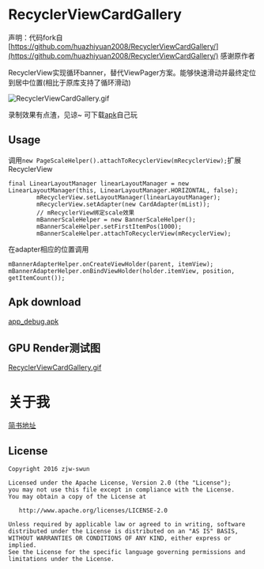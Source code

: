 # RecyclerViewCardGallery

声明：代码fork自 
[https://github.com/huazhiyuan2008/RecyclerViewCardGallery/](https://github.com/huazhiyuan2008/RecyclerViewCardGallery/)
感谢原作者

RecyclerView实现循环banner，替代ViewPager方案。能够快速滑动并最终定位到居中位置(相比于原库支持了循环滑动)

![RecyclerViewCardGallery.gif](https://github.com/zjw-swun/RecyclerViewCardGallery/blob/master/art/RecyclerViewCardGallery.gif)

录制效果有点渣，见谅~ 可下载[apk](https://github.com/zjw-swun/RecyclerViewCardGallery/blob/master/art/app-debug.apk?raw=true)自己玩

## Usage

调用`new PageScaleHelper().attachToRecyclerView(mRecyclerView);`扩展RecyclerView
```
final LinearLayoutManager linearLayoutManager = new LinearLayoutManager(this, LinearLayoutManager.HORIZONTAL, false);
        mRecyclerView.setLayoutManager(linearLayoutManager);
        mRecyclerView.setAdapter(new CardAdapter(mList));
        // mRecyclerView绑定scale效果
        mBannerScaleHelper = new BannerScaleHelper();
        mBannerScaleHelper.setFirstItemPos(1000);
        mBannerScaleHelper.attachToRecyclerView(mRecyclerView);
```

在adapter相应的位置调用
```
mBannerAdapterHelper.onCreateViewHolder(parent, itemView);
mBannerAdapterHelper.onBindViewHolder(holder.itemView, position, getItemCount());
```

## Apk download
[app_debug.apk](https://github.com/zjw-swun/RecyclerViewCardGallery/blob/master/art/app-debug.apk?raw=true)

## GPU Render测试图
[RecyclerViewCardGallery.gif](https://github.com/zjw-swun/RecyclerViewCardGallery/blob/master/art/RecyclerViewCardGallery_GPU.gif)

# 关于我
 [简书地址](http://www.jianshu.com/u/22bdaef2d9ef)

## License

```
Copyright 2016 zjw-swun

Licensed under the Apache License, Version 2.0 (the "License");
you may not use this file except in compliance with the License.
You may obtain a copy of the License at

   http://www.apache.org/licenses/LICENSE-2.0

Unless required by applicable law or agreed to in writing, software
distributed under the License is distributed on an "AS IS" BASIS,
WITHOUT WARRANTIES OR CONDITIONS OF ANY KIND, either express or implied.
See the License for the specific language governing permissions and
limitations under the License.
```